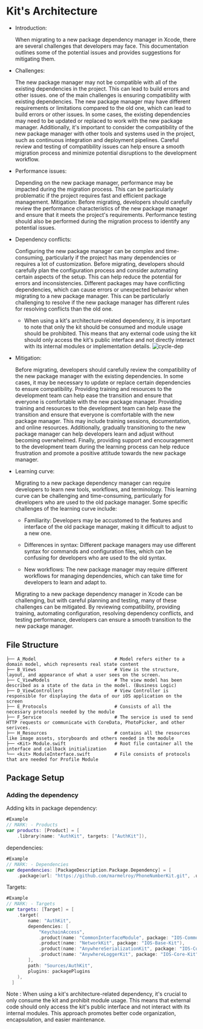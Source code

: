 # Kit's Architecture 

- Introduction: 

    When migrating to a new package dependency manager in Xcode, there are several challenges that developers may face. This documentation           outlines some of the potential issues and provides suggestions for mitigating them.

- Challenges:

    The new package manager may not be compatible with all of the existing dependencies in the project. This can lead to build errors and           other issues. one of the main challenges is ensuring compatibility with existing dependencies. The new package manager may have different       requirements or limitations compared to the old one, which can lead to build errors or other issues. In some cases, the existing                 dependencies may need to be updated or replaced to work with the new package manager. Additionally, it's important to consider the               compatibility of the new package manager with other tools and systems used in the project, such as continuous integration and deployment         pipelines. Careful review and testing of compatibility issues can help ensure a smooth migration process and minimize potential disruptions     to the development workflow.
    
- Performance issues:

    Depending on the new package manager, performance may be impacted during the migration process. This can be particularly problematic if the     project requires fast and efficient package management.
    Mitigation: Before migrating, developers should carefully review the performance characteristics of the new package manager and ensure that     it meets the project's requirements. Performance testing should also be performed during the migration process to identify any potential         issues.
        
- Dependency conflicts: 

    Configuring the new package manager can be complex and time-consuming, particularly if the project has many dependencies or requires a lot       of customization. Before migrating, developers should carefully plan the configuration process and consider automating certain aspects of       the setup. This can help reduce the potential for errors and inconsistencies. Different packages may have conflicting dependencies, which       can cause errors or unexpected behavior when migrating to a new package manager. This can be particularly challenging to resolve if the new     package manager has different rules for resolving conflicts than the old one.

    - When using a kit's architecture-related dependency, it is important to note that only the kit should be consumed and module usage should         be prohibited. This means that any external code using the kit should only access the kit's public interface and not directly interact           with its internal modules or implementation details.
      ![cycle-dep](https://user-images.githubusercontent.com/114584154/220047378-72df81e2-7c6d-4904-885f-864ecc1f1611.png)
    
- Mitigation: 

    Before migrating, developers should carefully review the compatibility of the new package manager with the existing dependencies. In             some cases, it may be necessary to update or replace certain dependencies to ensure compatibility. Providing training and resources to the       development team can help ease the transition and ensure that everyone is comfortable with the new package manager.
    Providing training and resources to the development team can help ease the transition and ensure that everyone is comfortable with the new       package manager. This may include training sessions, documentation, and online resources. Additionally, gradually transitioning to the new       package manager can help developers learn and adjust without becoming overwhelmed. Finally, providing support and encouragement to the           development team during the learning process can help reduce frustration and promote a positive attitude towards the new package manager.

- Learning curve: 

    Migrating to a new package dependency manager can require developers to learn new tools, workflows, and terminology. This learning curve can     be challenging and time-consuming, particularly for developers who are used to the old package manager. Some specific challenges of the         learning curve include:

    - Familiarity: Developers may be accustomed to the features and interface of the old package manager, making it difficult to adjust to a new       one.

    - Differences in syntax: Different package managers may use different syntax for commands and configuration files, which can be confusing         for developers who are used to the old syntax.

    - New workflows: The new package manager may require different workflows for managing dependencies, which can take time for developers to         learn and adapt to.

    Migrating to a new package dependency manager in Xcode can be challenging, but with careful planning and testing, many of these challenges       can be mitigated. By reviewing compatibility, providing training, automating configuration, resolving dependency conflicts, and testing         performance, developers can ensure a smooth transition to the new package manager.

## File Structure

    ├── A_Model                             # Model refers either to a domain model, which represents real state content
    ├── B_Views                             # View is the structure, layout, and appearance of what a user sees on the screen.
    ├── C_ViewModels                        # The view model has been described as a state of the data in the model. (Business Logic)
    ├── D_ViewControllers                   # View Controller is responsible for displaying the data of our iOS application on the screen
    ├── E_Protocols                         # Consists of all the necessary protocols needed by the module
    ├── F_Service                           # The service is used to send HTTP requests or communicate with CoreData, PhotoPicker, and other serivces.
    ├── H_Resources                         # contains all the resources like image assets, storyboards and others needed in the module
    ├── <Kit> Module.swift                  # Root file container all the interface and callback initialization
    └── <kit> ModuleInterface.swift         # File consists of protocols that are needed for Profile Module

## Package Setup

### Adding the dependency

Adding kits in package dependency:
``` swift
#Example
// MARK: - Products 
var products: [Product] = [
    .library(name: "AuthKit", targets: ["AuthKit"]),
```
dependencies:
``` swift 
#Example 
// MARK: - Dependencies
var dependencies: [PackageDescription.Package.Dependency] = [
    .package(url: "https://github.com/marmelroy/PhoneNumberKit.git", .upToNextMajor(from: .init(3, 3, 3))),
```
Targets:
``` swift 
#Example 
// MARK: - Targets
var targets: [Target] = [
    .target(
        name: "AuthKit",
        dependencies: [
            "KeychainAccess",
            .product(name: "CommonInterfaceModule", package: "IOS-Common-Interface"),
            .product(name: "NetworkKit", package: "IOS-Base-Kit"),
            .product(name: "AnywhereSerializationKit", package: "IOS-Core-Kit"),
            .product(name: "AnywhereLoggerKit", package: "IOS-Core-Kit")
        ],
        path: "Sources/AuthKit",
        plugins: packagePlugins
    ),
  ]
```
Note : When using a kit's architecture-related dependency, it's crucial to only consume the kit and prohibit module usage. This means that external code should only access the kit's public interface and not interact with its internal modules. This approach promotes better code organization, encapsulation, and easier maintenance.
